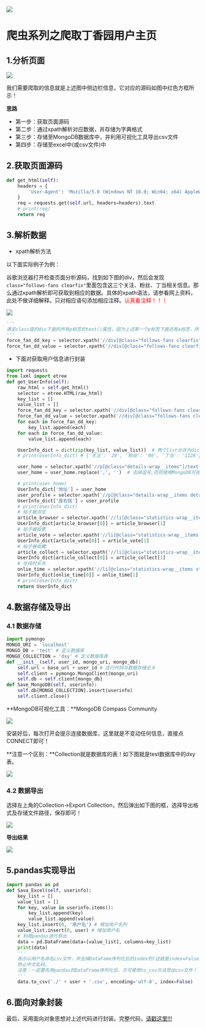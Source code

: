 

![](http://p20tr36iw.bkt.clouddn.com/py_dxy_info.png)

<!--more-->

# 爬虫系列之爬取丁香园用户主页

## 1.分析页面

![](http://p20tr36iw.bkt.clouddn.com/py_dxy_info.png)

我们需要爬取的信息就是上述图中侧边栏信息，它对应的源码如图中红色方框所示！

**思路**

- 第一步：获取页面源码
- 第二步：通过xpath解析对应数据，并存储为字典格式
- 第三步：存储至MongoDB数据库中，并利用可视化工具导出csv文件
- 第四步：存储至excel中(或csv文件)中

## 2.获取页面源码

```python
def get_html(self):
    headers = {
        'User-Agent': 'Mozilla/5.0 (Windows NT 10.0; Win64; x64) AppleWebKit/537.36 (KHTML, like Gecko) Chrome/68.0.3440.106 Safari/537.36',
    }
    req = requests.get(self.url, headers=headers).text
    # print(req)
    return req
```

## 3.解析数据

- xpath解析方法

以下面实际例子为例：

谷歌浏览器打开检查页面分析源码，找到如下图的div，然后会发现`class="follows-fans clearfix"`里面包含这三个关注、粉丝、丁当相关信息。那么通过xpath解析即可获取到相应的数据。具体的xpath语法，请参看网上资料，此处不做详细解释。只对相应语句添加相应注释。<font color="red">认真看注释！！！</font>

![](http://p20tr36iw.bkt.clouddn.com/py_scrapy_forcede.png)

```python
'''
满足class值的div下面的所有p标签的text()属性，因为上述第一个p标签下面还有a标签，所有这里直接取的就是关注/粉丝/丁当这些字符串，每个对应的值28/90/1128,通过进一步定位到a标签进行解析。参看第二行代码。
'''
force_fan_dd_key = selector.xpath('//div[@class="follows-fans clearfix"]//p/text()')
force_fan_dd_value = selector.xpath('//div[@class="follows-fans clearfix"]//p/a/text()')
```

- 下面对获取用户信息进行封装

```python
import requests
from lxml import etree
def get_UserInfo(self):
    raw_html = self.get_html()
    selector = etree.HTML(raw_html)
    key_list = []
    value_list = []
    force_fan_dd_key = selector.xpath('//div[@class="follows-fans clearfix"]//p/text()')
    force_fan_dd_value = selector.xpath('//div[@class="follows-fans clearfix"]//p/a/text()')
    for each in force_fan_dd_key:
        key_list.append(each)
    for each in force_fan_dd_value:
        value_list.append(each)

    UserInfo_dict = dict(zip(key_list, value_list))  # 两个list合并为dict
    # print(UserInfo_dict) # {'关注': '28', '粉丝': '90', '丁当': '1128'}

    user_home = selector.xpath('//p[@class="details-wrap__items"]/text()')[0]
    user_home = user_home.replace(',', '')  # 去掉逗号,否则使用MongoDB可视化工具导出csv文件报错！

    # print(user_home)
    UserInfo_dict['地址'] = user_home
    user_profile = selector.xpath('//p[@class="details-wrap__items details-wrap__last-item"]/text()')[0]
    UserInfo_dict['座右铭'] = user_profile
    # print(UserInfo_dict)
    # 帖子被浏览
    article_browser = selector.xpath('//li[@class="statistics-wrap__items statistics-wrap__item-topic fl"]/p/text()')
    UserInfo_dict[article_browser[0]] = article_browser[1]
    # 帖子被投票
    article_vote = selector.xpath('//li[@class="statistics-wrap__items statistics-wrap__item-vote fl"]/p/text()')
    UserInfo_dict[article_vote[0]] = article_vote[1]
    # 帖子被收藏
    article_collect = selector.xpath('//li[@class="statistics-wrap__items statistics-wrap__item-fav fl"]/p/text()')
    UserInfo_dict[article_collect[0]] = article_collect[1]
    # 在线时长共
    onlie_time = selector.xpath('//li[@class="statistics-wrap__items statistics-wrap__item-time fl"]/p/text()')
    UserInfo_dict[onlie_time[0]] = onlie_time[1]
    # print(UserInfo_dict)
    return UserInfo_dict
```

## 4.数据存储及导出

### 4.1 数据存储

```python
import pymongo
MONGO_URI = 'localhost' 
MONGO_DB = 'test' # 定义数据库
MONGO_COLLECTION = 'dxy' # 定义数据库表
def __init__(self, user_id, mongo_uri, mongo_db):
    self.url = base_url + user_id # 这行代码与数据存储无关
    self.client = pymongo.MongoClient(mongo_uri)
    self.db = self.client[mongo_db]
def Save_MongoDB(self, userinfo):
    self.db[MONGO_COLLECTION].insert(userinfo)
    self.client.close()
```

**MongoDB可视化工具：**MongoDB Compass Community

![](http://p20tr36iw.bkt.clouddn.com/py_mong.png)

安装好后，每次打开会提示连接数据库，这里就是不变动任何信息，直接点CONNECT即可！

**注意一个区别：**Collection就是数据库的表！如下图就是test数据库中的dxy表。

![](http://p20tr36iw.bkt.clouddn.com/py_dxy1.png)

### 4.2 数据导出

选择左上角的Collection->Export Collection，然后弹出如下图的框，选择导出格式及存储文件路径，保存即可！

![](http://p20tr36iw.bkt.clouddn.com/py_export.png)

**导出结果**

![](http://p20tr36iw.bkt.clouddn.com/py_out_export.png)

## 5.pandas实现导出

```python
import pandas as pd
def Sava_Excel(self, userinfo):
    key_list = []
    value_list = []
    for key, value in userinfo.items():
        key_list.append(key)
        value_list.append(value)
    key_list.insert(0, '用户名') # 增加用户名列
    value_list.insert(0, user) # 增加用户名
    # 利用pandas进行导出
    data = pd.DataFrame(data=[value_list], columns=key_list)
    print(data)
    '''
    表示以用户名命名csv文件，并去掉DataFame序列化后的index列(这就是index=False的意思)，并以utf-8编码，
    防止中文乱码。
    注意：一定要先用pandas的DataFrame序列化后，方可使用to_csv方法导出csv文件！
    '''
    data.to_csv('./' + user + '.csv', encoding='utf-8', index=False) 
```

## 6.面向对象封装

最后，采用面向对象思想对上述代码进行封装。完整代码，[请戳这里!!!](https://github.com/Light-City/dxy/tree/master/raw_demo)

